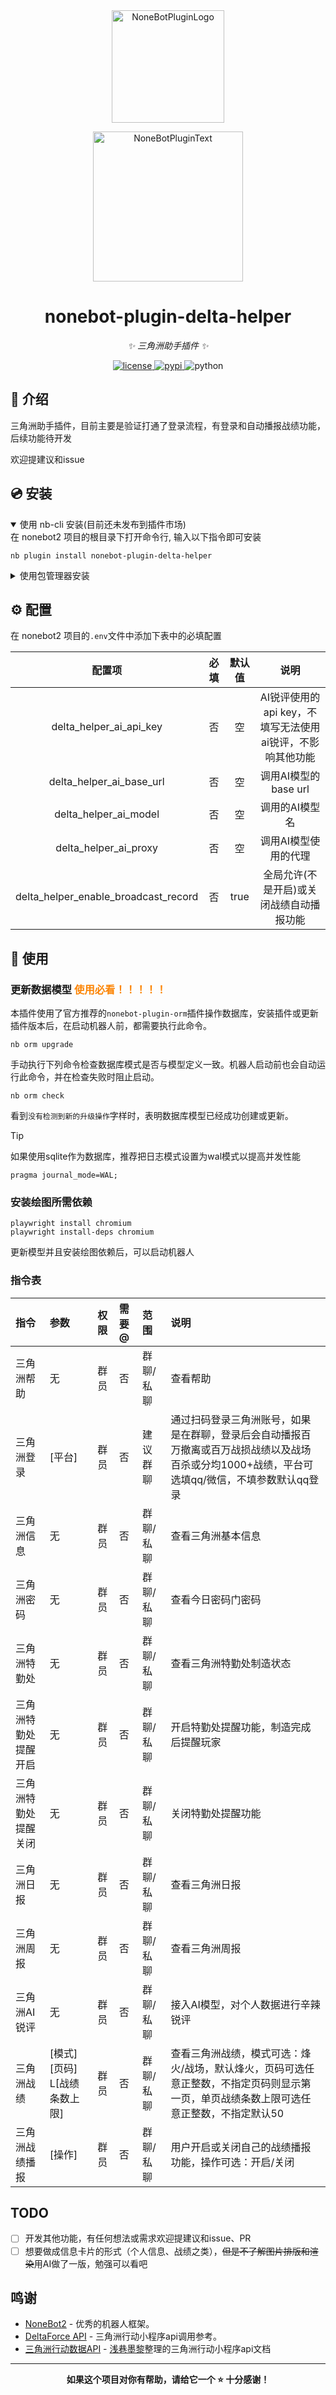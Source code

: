 <div align="center">
  <a href="https://v2.nonebot.dev/store"><img src="https://github.com/A-kirami/nonebot-plugin-template/blob/resources/nbp_logo.png" width="180" height="180" alt="NoneBotPluginLogo"></a>
  <br>
  <p><img src="https://github.com/A-kirami/nonebot-plugin-template/blob/resources/NoneBotPlugin.svg" width="240" alt="NoneBotPluginText"></p>
</div>

<div align="center">

# nonebot-plugin-delta-helper

_✨ 三角洲助手插件 ✨_


<a href="./LICENSE">
    <img src="https://img.shields.io/github/license/BraveCowardp/nonebot-plugin-delta-helper.svg" alt="license">
</a>
<a href="https://pypi.python.org/pypi/nonebot-plugin-delta-helper">
    <img src="https://img.shields.io/pypi/v/nonebot-plugin-delta-helper.svg" alt="pypi">
</a>
<img src="https://img.shields.io/badge/python-3.10+-blue.svg" alt="python">

</div>

## 📖 介绍

三角洲助手插件，目前主要是验证打通了登录流程，有登录和自动播报战绩功能，后续功能待开发

欢迎提建议和issue

## 💿 安装

<details open>
<summary>使用 nb-cli 安装(目前还未发布到插件市场)</summary>
在 nonebot2 项目的根目录下打开命令行, 输入以下指令即可安装

    nb plugin install nonebot-plugin-delta-helper

</details>

<details>
<summary>使用包管理器安装</summary>
在 nonebot2 项目的插件目录下, 打开命令行, 根据你使用的包管理器, 输入相应的安装命令

<details>
<summary>pip</summary>

    pip install nonebot-plugin-delta-helper
</details>
<details>
<summary>pdm</summary>

    pdm add nonebot-plugin-delta-helper
</details>
<details>
<summary>poetry</summary>

    poetry add nonebot-plugin-delta-helper
</details>
<details>
<summary>conda</summary>

    conda install nonebot-plugin-delta-helper
</details>

打开 nonebot2 项目根目录下的 `pyproject.toml` 文件, 在 `[tool.nonebot]` 部分追加写入

    plugins = ["nonebot_plugin_delta_helper"]

</details>

## ⚙️ 配置

在 nonebot2 项目的`.env`文件中添加下表中的必填配置

| 配置项 | 必填 | 默认值 | 说明 |
|:-----:|:----:|:----:|:----:|
| delta_helper_ai_api_key | 否 | 空 | AI锐评使用的api key，不填写无法使用ai锐评，不影响其他功能 |
| delta_helper_ai_base_url | 否 | 空 | 调用AI模型的base url |
| delta_helper_ai_model | 否 | 空 | 调用的AI模型名 |
| delta_helper_ai_proxy | 否 | 空 | 调用AI模型使用的代理 |
| delta_helper_enable_broadcast_record | 否 | true | 全局允许(不是开启)或关闭战绩自动播报功能 |

## 🎉 使用
### 更新数据模型 <font color=#fc8403 >使用必看！！！！！</font>
本插件使用了官方推荐的`nonebot-plugin-orm`插件操作数据库，安装插件或更新插件版本后，在启动机器人前，都需要执行此命令。
```shell
nb orm upgrade
```
手动执行下列命令检查数据库模式是否与模型定义一致。机器人启动前也会自动运行此命令，并在检查失败时阻止启动。
```shell
nb orm check
```
看到`没有检测到新的升级操作`字样时，表明数据库模型已经成功创建或更新。

> [!TIP]
> 如果使用sqlite作为数据库，推荐把日志模式设置为wal模式以提高并发性能
> ```
> pragma journal_mode=WAL;
> ```

### 安装绘图所需依赖
```
playwright install chromium
playwright install-deps chromium
```
更新模型并且安装绘图依赖后，可以启动机器人

### 指令表
| 指令 | 参数 | 权限 | 需要@ | 范围 | 说明 |
|:----|:----|:----|:----|:----|:----|
| 三角洲帮助 | 无 | 群员 | 否 | 群聊/私聊 | 查看帮助 |
| 三角洲登录 | [平台] | 群员 | 否 | 建议群聊 | 通过扫码登录三角洲账号，如果是在群聊，登录后会自动播报百万撤离或百万战损战绩以及战场百杀或分均1000+战绩，平台可选填qq/微信，不填参数默认qq登录 |
| 三角洲信息 | 无 | 群员 | 否 | 群聊/私聊 | 查看三角洲基本信息 |
| 三角洲密码 | 无 | 群员 | 否 | 群聊/私聊 | 查看今日密码门密码 |
| 三角洲特勤处 | 无 | 群员 | 否 | 群聊/私聊 | 查看三角洲特勤处制造状态 |
| 三角洲特勤处提醒开启 | 无 | 群员 | 否 | 群聊/私聊 | 开启特勤处提醒功能，制造完成后提醒玩家 |
| 三角洲特勤处提醒关闭 | 无 | 群员 | 否 | 群聊/私聊 | 关闭特勤处提醒功能 |
| 三角洲日报 | 无 | 群员 | 否 | 群聊/私聊 | 查看三角洲日报 |
| 三角洲周报 | 无 | 群员 | 否 | 群聊/私聊 | 查看三角洲周报 |
| 三角洲AI锐评 | 无 | 群员 | 否 | 群聊/私聊 | 接入AI模型，对个人数据进行辛辣锐评 |
| 三角洲战绩 | [模式] [页码] L[战绩条数上限] | 群员 | 否 | 群聊/私聊 | 查看三角洲战绩，模式可选：烽火/战场，默认烽火，页码可选任意正整数，不指定页码则显示第一页，单页战绩条数上限可选任意正整数，不指定默认50 |
| 三角洲战绩播报 | [操作] | 群员 | 否 | 群聊/私聊 | 用户开启或关闭自己的战绩播报功能，操作可选：开启/关闭 |

## TODO
- [ ] 开发其他功能，有任何想法或需求欢迎提建议和issue、PR
- [ ] 想要做成信息卡片的形式（个人信息、战绩之类），~~但是不了解图片排版和渲染~~用AI做了一版，勉强可以看吧

## 鸣谢
- [NoneBot2](https://github.com/nonebot/nonebot2) - 优秀的机器人框架。
- [DeltaForce API](https://github.com/coolxitech/deltaforce) - 三角洲行动小程序api调用参考。
- [三角洲行动数据API](https://df-api.apifox.cn/) - [浅巷墨黎](https://github.com/dnyo666)整理的三角洲行动小程序api文档

---

<div align="center">

**如果这个项目对你有帮助，请给它一个 ⭐️ 十分感谢！**

</div>